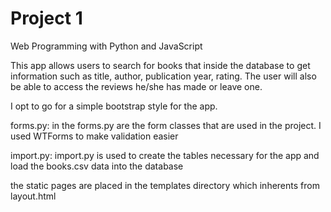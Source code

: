 # Project 1

Web Programming with Python and JavaScript

This app allows users to search for books that inside the database to get information such as title, author, publication year, rating. The user will also be able to access the reviews he/she has made or leave one.

I opt to go for a simple bootstrap style for the app.

forms.py:
in the forms.py are the form classes that are used in the project. I used WTForms to make validation easier

import.py:
import.py is used to create the tables necessary for the app and load the books.csv data into the database

the static pages are placed in the templates directory which inherents from layout.html
